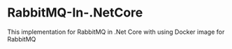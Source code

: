 # RabbitMQ-In-.NetCore
This implementation for RabbitMQ in .Net Core with using Docker image for RabbitMQ
